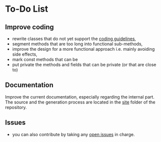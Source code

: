# To-Do List 

## Improve coding

- rewrite classes that do not yet support the [coding guidelines](https://github.com/grame-cncm/guidolib/wiki/Guidelines),
- segment methods that are too long into functional sub-methods,
- improve the design for a more functional approach i.e. mainly avoiding side effects,
- mark const methods that can be
- put private the methods and fields that can be private (or that are close to)

## Documentation

Improve the current documentation, especially regarding the internal part. The source and the generation process are located in the [site](https://github.com/grame-cncm/guidolib/blob/dev/site) folder of the repository.

<!-- - improve chords handling : currently there is no chord object, a chord is actually a series of notes framed by `empty` elements and the musical information is split between notes and empty. A ARChordTag and a GRChordTag exist but they seem to correspond to an obsolete \chord tag and to be never used. -->


## Issues

- you can also contribute by taking any [open issues](https://github.com/grame-cncm/guidolib/issues) in charge.
